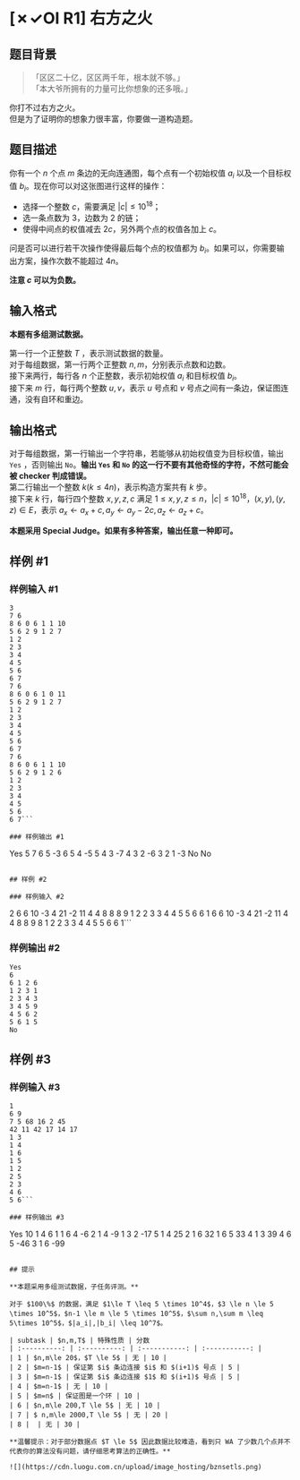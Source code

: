 # [✗✓OI R1] 右方之火

## 题目背景

> 「区区二十亿，区区两千年，根本就不够。」  
> 「本大爷所拥有的力量可比你想象的还多哦。」

你打不过右方之火。    
但是为了证明你的想象力很丰富，你要做一道构造题。

## 题目描述

你有一个 $n$ 个点 $m$ 条边的无向连通图，每个点有一个初始权值 $a_i$ 以及一个目标权值 $b_i$。现在你可以对这张图进行这样的操作：
- 选择一个整数 $c$，需要满足 $|c| \le 10^{18}$；
- 选一条点数为 $3$，边数为 $2$ 的链；
- 使得中间点的权值减去 $2c$，另外两个点的权值各加上 $c$。 

问是否可以进行若干次操作使得最后每个点的权值都为 $b_i$。如果可以，你需要输出方案，操作次数不能超过 $4n$。

**注意 $c$ 可以为负数。**

## 输入格式

**本题有多组测试数据。**

第一行一个正整数 $T$ ，表示测试数据的数量。  
对于每组数据，第一行两个正整数 $n,m$，分别表示点数和边数。  
接下来两行，每行各 $n$ 个正整数，表示初始权值 $a_i$ 和目标权值 $b_i$。  
接下来 $m$ 行，每行两个整数 $u,v$，表示 $u$ 号点和 $v$ 号点之间有一条边，保证图连通，没有自环和重边。

## 输出格式

对于每组数据，第一行输出一个字符串，若能够从初始权值变为目标权值，输出 `Yes` ，否则输出 `No`。**输出 `Yes` 和 `No` 的这一行不要有其他奇怪的字符，不然可能会被 checker 判成错误。**    
第二行输出一个整数 $k(k\le4n)$，表示构造方案共有 $k$ 步。    
接下来 $k$ 行，每行四个整数 $x,y,z,c$ 满足 $1 \le x,y,z \le n$，$|c| \le 10^{18}$，$(x,y),(y,z)\in E$，表示 $a_x \gets a_x+c,a_y \gets a_y-2c,a_z \gets a_z+c$。

**本题采用 Special Judge。如果有多种答案，输出任意一种即可。**

## 样例 #1

### 样例输入 #1
```
3
7 6
8 6 0 6 1 1 10 
5 6 2 9 1 2 7 
1 2
2 3
3 4
4 5
5 6
6 7
7 6
8 6 0 6 1 0 11 
5 6 2 9 1 2 7 
1 2
2 3
3 4
4 5
5 6
6 7
7 6
8 6 0 6 1 1 10 
5 6 2 9 1 2 6 
1 2
2 3
3 4
4 5
5 6
6 7```

### 样例输出 #1

```
Yes
5
7 6 5 -3
6 5 4 -5
5 4 3 -7
4 3 2 -6
3 2 1 -3
No
No
```

## 样例 #2

### 样例输入 #2
```
2
6 6
10 -3 4 21 -2 11 
4 4 8 8 8 9 
1 2
2 3
3 4
4 5
5 6
6 1
6 6
10 -3 4 21 -2 11 
4 4 8 8 9 8 
1 2
2 3
3 4
4 5
5 6
6 1```

### 样例输出 #2

```
Yes
6
6 1 2 6
1 2 3 1
2 3 4 3
3 4 5 9
4 5 6 2
5 6 1 5
No
```

## 样例 #3

### 样例输入 #3
```
1
6 9
7 5 68 16 2 45
42 11 42 17 14 17
1 3
1 4
1 6
1 5
1 2
2 5
2 3
4 6
5 6```

### 样例输出 #3

```
Yes
10
1 4 6 1
1 6 4 -6
2 1 4 -9
1 3 2 -17
5 1 4 25
2 1 6 32
1 6 5 33
4 1 3 39
4 6 5 -46
3 1 6 -99
```

## 提示

**本题采用多组测试数据，子任务评测。**

对于 $100\%$ 的数据，满足 $1\le T \leq 5 \times 10^4$，$3 \le n \le 5 \times 10^5$，$n-1 \le m \le 5 \times 10^5$，$\sum n,\sum m \leq 5\times 10^5$，$|a_i|,|b_i| \leq 10^7$。

| subtask | $n,m,T$ | 特殊性质 | 分数
| :----------: | :----------: | :-----------: | :-----------: |
| 1 | $n,m\le 20$，$T \le 5$ | 无 | 10 |
| 2 | $m=n-1$ | 保证第 $i$ 条边连接 $i$ 和 $(i+1)$ 号点 | 5 |
| 3 | $m=n-1$ | 保证第 $i$ 条边连接 $1$ 和 $(i+1)$ 号点 | 5 |
| 4 | $m=n-1$ | 无 | 10 |
| 5 | $m=n$ | 保证图是一个环 | 10 |
| 6 | $n,m\le 200,T \le 5$ | 无 | 10 |
| 7 | $ n,m\le 2000,T \le 5$ | 无 | 20 |
| 8 |  | 无 | 30 |

**温馨提示：对于部分数据点 $T \le 5$ 因此数据比较难造，看到只 WA 了少数几个点并不代表你的算法没有问题，请仔细思考算法的正确性。**  

![](https://cdn.luogu.com.cn/upload/image_hosting/bznsetls.png)
